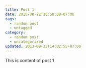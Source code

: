 ```yaml
---
title: Post 1
date: 2015-08-22T15:58:38+07:00
tags:
  - random post
  - untagged
category:
  - random post
  - uncategorized
updated: 2013-09-25T14:02:55+07:00
---
```

This is content of post 1